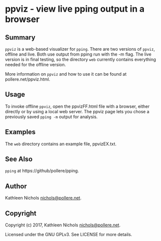 # ppviz - view live pping output in a browser

## Summary

`ppviz` is a web-based visualizer for `pping`. There are two
versions of `ppviz`, offline and live.  Both use output from
pping run with the -m flag. The live version is in final
testing, so the directory `web` currently contains everything
needed for the offline version.

More information on `ppviz` and how to use it can be found at
pollere.net/ppviz.html.

## Usage

To invoke offline `ppviz`, open the ppvizFF.html file with a
browser, either directly or by using a local web server. The
ppviz page lets you chose a previously saved `pping -m` output
for analysis.

## Examples

The `web` directory contains an example file, ppvizEX.txt.

## See Also

`pping` at https://github/pollere/pping.

## Author

Kathleen Nichols <nichols@pollere.net>.

## Copyright

Copyright (c) 2017, Kathleen Nichols <nichols@pollere.net>.

Licensed under the GNU GPLv3. See LICENSE for more details.

